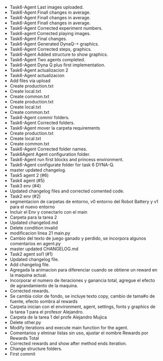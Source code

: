 - Task6-Agent Last images uploaded.
- Task6-Agent Finall changes in average.
- Task6-Agent Finall changes in average.
- Task6-Agent Finall changes in average.
- Task6-Agent Corrected experiment numbers.
- Task6-agent Corrected playing images.
- Task6-Agent Final changes.
- Task6-Agent Generated DynaQ-+ graphics.
- Task6-Agent Corrected steps, graphics.
- Task6-Agent Added structure to show graphics.
- Task6-Agent Two agents completed.
- Task6-Agent Dyna Q plus first implementation.
- Task6-Agent actualizacion 2
- Task6-Agent actualizacion
- Add files via upload
- Create production.txt
- Create local.txt
- Create common.txt
- Create production.txt
- Create local.txt
- Create common.txt
- Task6-Agent commir folders.
- Task6-Agent Corrected folders.
- Task6-Agent mover la carpeta requirements
- Create production.txt
- Create local.txt
- Create common.txt
- Task6-Agent Corrected folder names.
- Task6Agent Agent configuration folder.
- Task6-Agent run first blocks and princess environment.
- Task6-Agent configurate folder for task 6 DYNA-Q.
- master updated changelog.
- Task5 agent 2 (#6)
- Task4 agent (#5)
- Task3 env (#4)
- Updated changelog files and corrected comented code.
- Task2 env (#2)
- segmentacion de carpetas de entorno, v0 entorno del Robot Battery y v1 para el nuevo entorno
- Incluir el Env y conectarlo con el main
- Carpeta para la tarea 2
- Updated changelod.md
- Delete condition invalid
- modificacion linea 21 main.py
- Cambio del texto de juego ganado y perdido, se incorpora algunos comentarios en agent.py
- master updated CHANGELOG.md
- Task2 agent sol1 (#1)
- Updated changelog file.
- Add changelog file.
- Agregada la animacion para diferenciar cuando se obtiene un reward en la maquina actual.
- Incorporar el numero de iteraciones y ganancia total, agregue el efecto de agrandamiento de la maquina.
- Corrected rewards.
- Se cambia color de fondo, se incluye texto copy, cambio de tama#o de fuente, efecto sombra al rewards
- Carpeta inician con el environment, agent, settings, fonts y graphics de la tarea 1 para el profesor Alejandro.
- Carpeta de la tarea 1 del profe Alejandro Mujica
- Delete other.py
- Modify iterations and execute main function for the agent.
- Comentarios y elminar listas sin uso, ajustar el nombre Rewards por Rewards Total
- Corrected rewards and show after method ends iteration.
- Change structure folders.
- First commit
